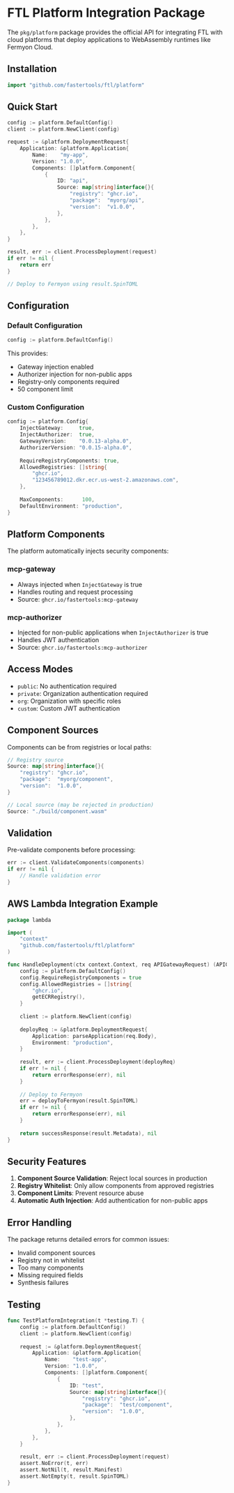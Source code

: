 # FTL Platform Integration Package

The `pkg/platform` package provides the official API for integrating FTL with cloud platforms that deploy applications to WebAssembly runtimes like Fermyon Cloud.

## Installation

```go
import "github.com/fastertools/ftl/platform"
```

## Quick Start

```go
config := platform.DefaultConfig()
client := platform.NewClient(config)

request := &platform.DeploymentRequest{
    Application: &platform.Application{
        Name:    "my-app",
        Version: "1.0.0",
        Components: []platform.Component{
            {
                ID: "api",
                Source: map[string]interface{}{
                    "registry": "ghcr.io",
                    "package":  "myorg/api",
                    "version":  "v1.0.0",
                },
            },
        },
    },
}

result, err := client.ProcessDeployment(request)
if err != nil {
    return err
}

// Deploy to Fermyon using result.SpinTOML
```

## Configuration

### Default Configuration

```go
config := platform.DefaultConfig()
```

This provides:
- Gateway injection enabled
- Authorizer injection for non-public apps
- Registry-only components required
- 50 component limit

### Custom Configuration

```go
config := platform.Config{
    InjectGateway:     true,
    InjectAuthorizer:  true,
    GatewayVersion:    "0.0.13-alpha.0",
    AuthorizerVersion: "0.0.15-alpha.0",
    
    RequireRegistryComponents: true,
    AllowedRegistries: []string{
        "ghcr.io",
        "123456789012.dkr.ecr.us-west-2.amazonaws.com",
    },
    
    MaxComponents:      100,
    DefaultEnvironment: "production",
}
```

## Platform Components

The platform automatically injects security components:

### mcp-gateway
- Always injected when `InjectGateway` is true
- Handles routing and request processing
- Source: `ghcr.io/fastertools:mcp-gateway`

### mcp-authorizer
- Injected for non-public applications when `InjectAuthorizer` is true
- Handles JWT authentication
- Source: `ghcr.io/fastertools:mcp-authorizer`

## Access Modes

- `public`: No authentication required
- `private`: Organization authentication required
- `org`: Organization with specific roles
- `custom`: Custom JWT authentication

## Component Sources

Components can be from registries or local paths:

```go
// Registry source
Source: map[string]interface{}{
    "registry": "ghcr.io",
    "package":  "myorg/component",
    "version":  "1.0.0",
}

// Local source (may be rejected in production)
Source: "./build/component.wasm"
```

## Validation

Pre-validate components before processing:

```go
err := client.ValidateComponents(components)
if err != nil {
    // Handle validation error
}
```

## AWS Lambda Integration Example

```go
package lambda

import (
    "context"
    "github.com/fastertools/ftl/platform"
)

func HandleDeployment(ctx context.Context, req APIGatewayRequest) (APIGatewayResponse, error) {
    config := platform.DefaultConfig()
    config.RequireRegistryComponents = true
    config.AllowedRegistries = []string{
        "ghcr.io",
        getECRRegistry(),
    }
    
    client := platform.NewClient(config)
    
    deployReq := &platform.DeploymentRequest{
        Application: parseApplication(req.Body),
        Environment: "production",
    }
    
    result, err := client.ProcessDeployment(deployReq)
    if err != nil {
        return errorResponse(err), nil
    }
    
    // Deploy to Fermyon
    err = deployToFermyon(result.SpinTOML)
    if err != nil {
        return errorResponse(err), nil
    }
    
    return successResponse(result.Metadata), nil
}
```

## Security Features

1. **Component Source Validation**: Reject local sources in production
2. **Registry Whitelist**: Only allow components from approved registries
3. **Component Limits**: Prevent resource abuse
4. **Automatic Auth Injection**: Add authentication for non-public apps

## Error Handling

The package returns detailed errors for common issues:

- Invalid component sources
- Registry not in whitelist
- Too many components
- Missing required fields
- Synthesis failures

## Testing

```go
func TestPlatformIntegration(t *testing.T) {
    config := platform.DefaultConfig()
    client := platform.NewClient(config)
    
    request := &platform.DeploymentRequest{
        Application: &platform.Application{
            Name:    "test-app",
            Version: "1.0.0",
            Components: []platform.Component{
                {
                    ID: "test",
                    Source: map[string]interface{}{
                        "registry": "ghcr.io",
                        "package":  "test/component",
                        "version":  "1.0.0",
                    },
                },
            },
        },
    }
    
    result, err := client.ProcessDeployment(request)
    assert.NoError(t, err)
    assert.NotNil(t, result.Manifest)
    assert.NotEmpty(t, result.SpinTOML)
}
```